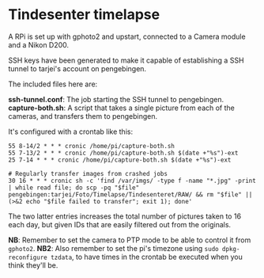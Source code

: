 Tindesenter timelapse
=====================

A RPi is set up with gphoto2 and upstart, connected to a Camera module and a Nikon D200.

SSH keys have been generated to make it capable of establishing a SSH tunnel to tarjei's account on pengebingen.

The included files here are:

**ssh-tunnel.conf**: The job starting the SSH tunnel to pengebingen.  
**capture-both.sh**: A script that takes a single picture from each of the cameras, and transfers them to pengebingen.  


It's configured with a crontab like this:

	55 8-14/2 * * * cronic /home/pi/capture-both.sh
	55 7-13/2 * * * cronic /home/pi/capture-both.sh $(date +"%s")-ext
	25 7-14 * * * cronic /home/pi/capture-both.sh $(date +"%s")-ext
	
	# Regularly transfer images from crashed jobs
	30 16 * * * cronic sh -c 'find /var/imgs/ -type f -name "*.jpg" -print | while read file; do scp -pq "$file" pengebingen:tarjei/Foto/Timelapse/Tindesenteret/RAW/ && rm "$file" || (>&2 echo "$file failed to transfer"; exit 1); done'
	
The two latter entries increases the total number of pictures taken to 16 each day, but given IDs that are easily filtered out from the originals.

**NB**: Remember to set the camera to PTP mode to be able to control it from `gphoto2`.
**NB2**: Also remember to set the pi's timezone using `sudo dpkg-reconfigure tzdata`, to have times in the crontab be executed when you think they'll be.
